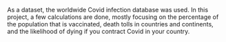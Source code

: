 As a dataset, the worldwide Covid infection database was used. In this project, a few calculations are done, mostly focusing on the percentage of the population that is vaccinated, death tolls in countries and continents, and the likelihood of dying if you contract Covid in your country.
